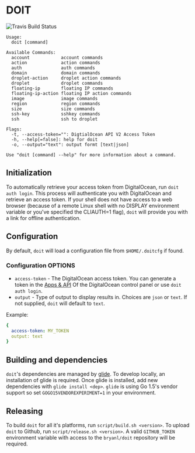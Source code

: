 # DOIT

![Travis Build Status](https://travis-ci.org/bryanl/doit.svg?branch=master)

```
Usage:
  doit [command]

Available Commands:
  account            account commands
  action             action commands
  auth               auth commands
  domain             domain commands
  droplet-action     droplet action commands
  droplet            droplet commands
  floating-ip        floating IP commands
  floating-ip-action floating IP action commands
  image              image commands
  region             region commands
  size               size commands
  ssh-key            sshkey commands
  ssh                ssh to droplet

Flags:
  -t, --access-token="": DigtialOcean API V2 Access Token
  -h, --help[=false]: help for doit
  -o, --output="text": output formt [text|json]

Use "doit [command] --help" for more information about a command.

```

## Initialization

To automatically retrieve your access token from DigitalOcean, run `doit auth login`. This process will authenticate you with DigitalOcean and retrieve an access token. If your shell does not have access to a web browser (because of a remote Linux shell with no DISPLAY environment variable or you've specified the CLIAUTH=1 flag), `doit` will provide you with a link for offline authentication.


## Configuration

By default, `doit` will load a configuration file from `$HOME/.doitcfg` if found.

### Configuration OPTIONS

* `access-token` - The DigitalOcean access token. You can generate a token in the [Apps & API](https://cloud.digitalocean.com/settings/applications) Of the DigitalOcean control panel or use `doit auth login`.
* `output` - Type of output to display results in. Choices are `json` or `text`. If not supplied, `doit` will default to `text`.

Example:

```yaml
{
  access-token: MY_TOKEN
  output: text
}
```

## Building and dependencies

`doit`'s dependencies are managed by [glide](https:/github.com/Mastermind/glide). To develop locally, an installation of glide is required. Once glide is installed, add new dependencies with `glide install <dep>`. `glide` is using Go 1.5's vendor support so set `GOGO15VENDOREXPERIMENT=1` in your environment.

## Releasing

To build `doit` for all it's platforms, run `script/build.sh <version>`. To upload `doit` to Github, run `script/release.sh <version>`. A valid `GITHUB_TOKEN` environment variable with access to the `bryanl/doit` repository will be required.
